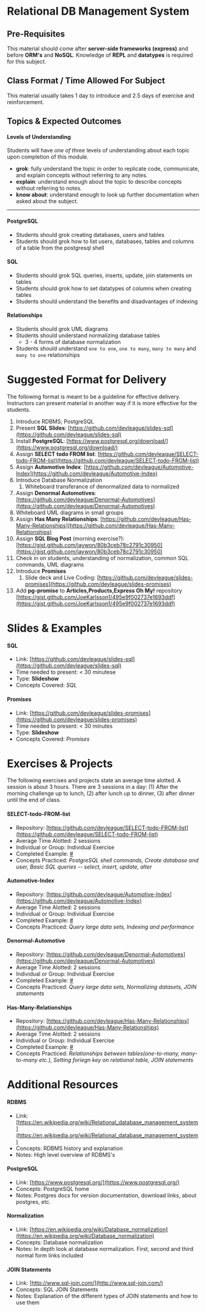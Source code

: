 # Relational DB Management System

## Pre-Requisites
This material should come after **server-side frameworks (express)** and before **ORM's** and **NoSQL**. Knowledge of **REPL** and **datatypes** is required for this subject.
## Class Format / Time Allowed For Subject
This material usually takes 1 day to introduce and 2.5 days of exercise and reinforcement.
## Topics & Expected Outcomes
#### Levels of Understanding
Students will have *one of three* levels of understanding about each topic upon completion of this module.  
- **grok**: fully understand the topic in order to replicate code, communicate, and explain concepts without referring to any notes.  
- **explain**: understand enough about the topic to describe concepts without referring to notes.  
- **know about**: understand enough to look up further documentation when asked about the subject. 

---

#### PostgreSQL
- Students should grok creating databases, users and tables
- Students should grok how to list users, databases, tables and columns of a table from the postgresql shell

#### SQL
- Students should grok SQL queries, inserts, update, join statements on tables
- Students should grok how to set datatypes of columns when creating tables
- Students should understand the benefits and disadvantages of indexing

#### Relationships
- Students should grok UML diagrams
- Students should understand normalizing database tables
    - 3 - 4 forms of database normalization
- Students should understand `one to one`, `one to many`, `many to many` and `many to one` relationships

# Suggested Format for Delivery
The following format is meant to be a guideline for effective delivery. Instructors can present material in another way if it is more effective for the students.

1. Introduce RDBMS; PostgreSQL
1. Present **SQL Slides**: [https://github.com/devleague/slides-sql](https://github.com/devleague/slides-sql)
1. Install **PostgreSQL**: [https://www.postgresql.org/download/](https://www.postgresql.org/download/)
1. Assign **SELECT todo FROM list**: [https://github.com/devleague/SELECT-todo-FROM-list](https://github.com/devleague/SELECT-todo-FROM-list)
1. Assign **Automotive Index**: [https://github.com/devleague/Automotive-Index](https://github.com/devleague/Automotive-Index)
1. Introduce Database Normalization
    1. Whiteboard transferance of denormalized data to normalized
1. Assign **Denormal Automotives**: [https://github.com/devleague/Denormal-Automotives](https://github.com/devleague/Denormal-Automotives)
1. Whiteboard UML diagrams in small groups
1. Assign **Has Many Relationships**: [https://github.com/devleague/Has-Many-Relationships](https://github.com/devleague/Has-Many-Relationships)
1. Assign **SQL Blog Post** (morning exercise?): [https://gist.github.com/jaywon/80b3ceb78c2791c30950](https://gist.github.com/jaywon/80b3ceb78c2791c30950)
1. Check in on students, understanding of normalization, common SQL commands, UML diagrams
1. Introduce **Promises**
    1. Slide deck and Live Coding: [https://github.com/devleague/slides-promises](https://github.com/devleague/slides-promises)
1. Add **pg-promise** to **Articles,Products,Express Oh My!** repository [https://gist.github.com/JoeKarlsson1/495e9f002737e1693ddf](https://gist.github.com/JoeKarlsson1/495e9f002737e1693ddf)

# Slides & Examples

#### SQL
- Link: [https://github.com/devleague/slides-sql](https://github.com/devleague/slides-sql)
- Time needed to present: < 30 minutese
- Type: **Slideshow**
- Concepts Covered: *SQL*

#### Promises
- Link: [https://github.com/devleague/slides-promises](https://github.com/devleague/slides-promises)
- Time needed to present: < 30 minutes
- Type: **Slideshow**
- Concepts Covered: *Promises*

# Exercises & Projects
The following exercises and projects state an average time alotted. A session is about 3 hours. There are 3 sessions in a day: (1) After the morning challenge up to lunch, (2) after lunch up to dinner, (3) after dinner until the end of class.

#### SELECT-todo-FROM-list
- Repository: [https://github.com/devleague/SELECT-todo-FROM-list](https://github.com/devleague/SELECT-todo-FROM-list)
- Average Time Alotted: 2 sessions
- Individual or Group: Individual Exercise
- Completed Example: [#](https://google.com)
- Concepts Practiced: *PostgreSQL shell commands, Create database and user, Basic SQL queries -- select, insert, update, alter* 

#### Automotive-Index
- Repository: [https://github.com/devleague/Automotive-Index](https://github.com/devleague/Automotive-Index)
- Average Time Alotted: 2 sessions
- Individual or Group: Individual Exercise
- Completed Example: [#](https://google.com)
- Concepts Practiced: *Query large data sets, Indexing and performance*

#### Denormal-Automotive
- Repository: [https://github.com/devleague/Denormal-Automotives](https://github.com/devleague/Denormal-Automotives)
- Average Time Alotted: 2 sessions
- Individual or Group: Individual Exercise
- Completed Example: [#](https://google.com)
- Concepts Practiced: *Query large data sets, Normalizing datasets, JOIN statements*

#### Has-Many-Relationships
- Repository: [https://github.com/devleague/Has-Many-Relationships](https://github.com/devleague/Has-Many-Relationships)
- Average Time Alotted: 2 sessions
- Individual or Group: Individual Exercise
- Completed Example: [#](https://google.com)
- Concepts Practiced: *Relationships between tables(one-to-many, many-to-many etc.), Setting foriegn key on relational table, JOIN statements*

# Additional Resources

#### RDBMS
- Link: [https://en.wikipedia.org/wiki/Relational_database_management_system](https://en.wikipedia.org/wiki/Relational_database_management_system)
- Concepts: RDBMS history and explanation
- Notes: High level overview of RDBMS's

#### PostgreSQL
- Link: [https://www.postgresql.org/](https://www.postgresql.org/)
- Concepts: PostgreSQL home
- Notes: Postgres docs for version documentation, download links, about postgres, etc.

#### Normalization
- Link: [https://en.wikipedia.org/wiki/Database_normalization](https://en.wikipedia.org/wiki/Database_normalization)
- Concepts: Database normalization
- Notes: In depth look at database normalization. First, second and third normal form links included

#### JOIN Statements
- Link: [http://www.sql-join.com/](http://www.sql-join.com/)
- Concepts: SQL JOIN Statements
- Notes: Explanation of the different types of JOIN statements and how to use them
